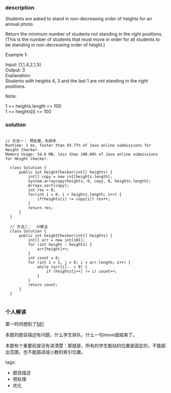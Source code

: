 ### description      
  Students are asked to stand in non-decreasing order of heights for an annual photo.    
      
  Return the minimum number of students not standing in the right positions.  (This is the number of students that must move in order for all students to be standing in non-decreasing order of height.)    
      
       
      
  Example 1:    
      
  Input: [1,1,4,2,1,3]    
  Output: 3    
  Explanation:     
  Students with heights 4, 3 and the last 1 are not standing in the right positions.    
       
      
  Note:    
      
  1 <= heights.length <= 100    
  1 <= heights[i] <= 100    
### solution      
```      
    
// 方法一： 预处理，先排序    
Runtime: 1 ms, faster than 93.77% of Java online submissions for Height Checker.    
Memory Usage: 34.6 MB, less than 100.00% of Java online submissions for Height Checker.    
    
  class Solution {    
      public int heightChecker(int[] heights) {    
          int[] copy = new int[heights.length];    
          System.arraycopy(heights, 0, copy, 0, heights.length);    
          Arrays.sort(copy);    
          int res = 0;    
          for(int i = 0; i < heights.length; i++) {    
              if(heights[i] != copy[i]) res++;    
          }    
          return res;    
      }    
  }    
  
  // 方法二：  计数法
  class Solution {
      public int heightChecker(int[] heights) {
          int[] arr = new int[101];
          for (int height : heights) {
              arr[height]++;
          }
          int count = 0;
          for (int i = 1, j = 0; i < arr.length; i++) {
              while (arr[i]-- > 0) {
                  if (heights[j++] != i) count++;
              }
          }
          return count;
      }
  }
  
```      
      
### 个人解读      
  第一时间想到了[581](581_Shortest%20Unsorted%20Continuous%20Subarray(Easy).md)    
      
  本题的题目描述有问题，什么学生排队，什么一句move就结束了。    
      
  本题有个重要前提没有讲清楚：那就是，所有的学生能站的位置是固定的，不能超出范围，也不能插进成小数的索引位置。    
      
tags:      
  -  题目描述    
  -  预处理    
  -  优化    
